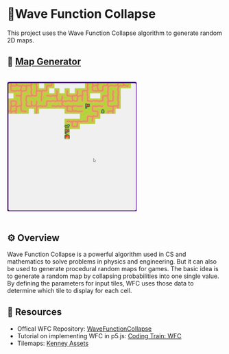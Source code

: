 # 🌊Wave Function Collapse
This project uses the Wave Function Collapse algorithm to generate random 2D maps. 

## 🚀 [Map Generator](https://indiecodermm.github.io/algo-lab/Map-Generator/index.html)
<br>
<img src="./wfc_demo.gif" width="60%">
<br><br>

<!-- ![Demo](./wfc_demo.gif) -->
## ⚙ Overview
Wave Function Collapse is a powerful algorithm used in CS and mathematics to solve problems in physics and engineering. But it can also be used to generate procedural random maps for games. The basic idea is to generate a random map by collapsing probabilities into one single value. By defining the parameters for input tiles, WFC uses those data to determine which tile to display for each cell.

## 💎 Resources
- Offical WFC Repository: [WaveFunctionCollapse](https://github.com/mxgmn/WaveFunctionCollapse)
- Tutorial on implementing WFC in p5.js: [Coding Train: WFC](https://youtu.be/rI_y2GAlQFM)
- Tilemaps: [Kenney Assets](https://www.kenney.nl/assets)

